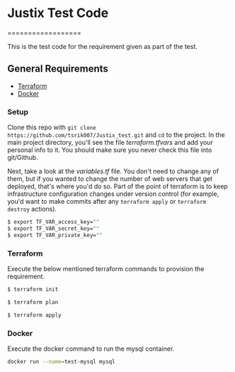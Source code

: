 # Justix Test Code
==================

This is the test code for the requirement given as part of the test.

General Requirements
------------

-	[Terraform](https://www.terraform.io/downloads.html)
-	[Docker](https://docs.docker.com/install/)

### Setup

Clone this repo with `git clone https://github.com/tsrik007/Justix_test.git` and `cd` to the project. In the main project directory, you'll see the file *terraform.tfvars* and add your personal info to it. You should make sure you never check this file into git/Github.

Next, take a look at the *variables.tf* file. You don't need to change any of them, but if you wanted to change the number of web servers that get deployed, that's where you'd do so. Part of the point of terraform is to keep infrastructure configuration changes under version control (for example, you'd want to make commits after any `terraform apply` or `terraform destroy` actions).

```sh
$ export TF_VAR_access_key=""
$ export TF_VAR_secret_key=""
$ export TF_VAR_private_key=""
```
### Terraform
Execute the below mentioned terraform commands to provision the requirement.

```sh
$ terraform init

$ terraform plan

$ terraform apply
```

### Docker
Execute the docker command to run the mysql container.

```sh
docker run --name=test-mysql mysql
```
